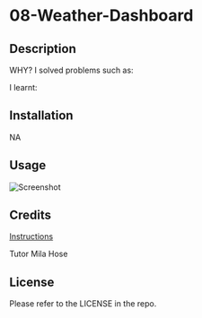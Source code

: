# 08-Weather-Dashboard

## Description

WHY?
I solved problems such as:

I learnt:

## Installation

NA

## Usage

![Screenshot](/images/Screenshot.png)

## Credits

[Instructions](Instructions.md)

Tutor Mila Hose

## License

Please refer to the LICENSE in the repo.
